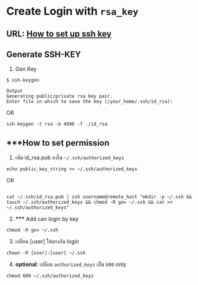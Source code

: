 # Create Login with `rsa_key`

## URL: [How to set up ssh key](https://www.digitalocean.com/community/tutorials/how-to-set-up-ssh-keys-on-centos7)

## Generate SSH-KEY
1. Gen Key
```shell
$ ssh-keygen

Output
Generating public/private rsa key pair.
Enter file in which to save the key (/your_home/.ssh/id_rsa):
```
OR
```
ssh-keygen -t rsa -b 4096 -f ./id_rsa
```

## ***How to set permission

1. เพิ่ม id_rsa.pub ลงใน `~/.ssh/authorized_keys`
```shell
echo public_key_string >> ~/.ssh/authorized_keys

```
OR
```shell

cat ~/.ssh/id_rsa.pub | ssh username@remote_host "mkdir -p ~/.ssh && touch ~/.ssh/authorized_keys && chmod -R go= ~/.ssh && cat >> ~/.ssh/authorized_keys"
```
2. __***__ Add can login by key 
```
chmod -R go= ~/.ssh
```
3. เปลี่ยน [user] ให้ตรงกัน login 
```
chown -R [user]:[user] ~/.ssh
```
4. __optional__: เปลี่ยน `authorized_keys` เป็น `600` only
```
chmod 600 ~/.ssh/authorized_keys
```